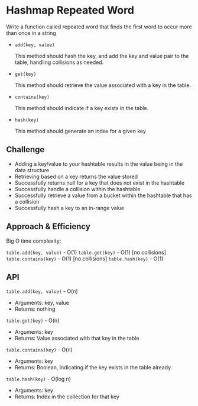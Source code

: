 # Hashmap Repeated Word

Write a function called repeated word that finds the first word to occur more than once in a string

- `add(key, value)`

  This method should hash the key, and add the key and value pair to the table, handling collisions as needed.

- `get(key)`

  This method should retrieve the value associated with a key in the table.

- `contains(key)`

  This method should indicate if a key exists in the table.

- `hash(key)`

  This method should generate an index for a given key

## Challenge

- Adding a key/value to your hashtable results in the value being in the data structure
- Retrieving based on a key returns the value stored
- Successfully returns null for a key that does not exist in the hashtable
- Successfully handle a collision within the hashtable
- Successfully retrieve a value from a bucket within the hashtable that has a collision
- Successfully hash a key to an in-range value

## Approach & Efficiency

Big O time complexity:

`table.add(key, value)` - O(1)
`table.get(key)` - O(1) [no collisions]
`table.contains(key)` - O(1) [no collisions]
`table.hash(key)` - O(1)

## API

`table.add(key, value)` - O(n)

- Arguments: key, value
- Returns: nothing

`table.get(key)` - O(n)

- Arguments: key
- Returns: Value associated with that key in the table

`table.contains(key)` - O(n)

- Arguments: key
- Returns: Boolean, indicating if the key exists in the table already.

`table.hash(key)` - O(log n)

- Arguments: key
- Returns: Index in the collection for that key
